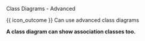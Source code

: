 <span id="title">Class Diagrams - Advanced</span>

<span id="prereqs"><panel src="../classDiagramsIntermediate/unit-inElsewhere-asFlat.md" boilerplate header="%%{{ icon_prereq }} Design → Modeling → Class Diagrams (Intermediate)%%" popup-url="{{ baseUrl }}/modeling/modelingStructures/classDiagramsIntermediate" /></span>

<span id="outcomes">{{ icon_outcome }} Can use advanced class diagrams</span>

<div id="body">

**A class diagram can show association classes too.**

<panel type="seamless" src="../../../oop/associations/associationClasses/unit-inElsewhere-asFlat.md#main" boilerplate header="{{ icon_prereq }} OOP → Associations → Association Classes" alt="{{ icon_prereq }} OOP/AssociationClasses" />
<panel type="seamless" src="../../../uml/classDiagrams/associationClasses/what/unit-inElsewhere-asFlat.md#main" boilerplate header="{{ icon_prereq }} UML → Class Diagrams → Association Classes → What" alt="{{ icon_prereq }} UML/AssociationsClasses" />

</div>

<div id="extras">

<include src="exercises.md" />

</div>